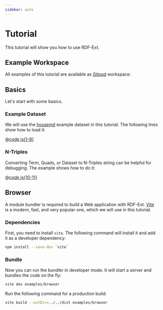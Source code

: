 ```yaml
---
sidebar: auto
---
```


# Tutorial

This tutorial will show you how to use RDF-Ext.

## Example Workspace

All examples of this tutorial are available as [Gitpod](https://gitpod.io/) workspace:

<open-in-gitpod repository="https://github.com/rdf-ext/rdf-ext-examples"/>

## Basics

Let's start with some basics.

### Example Dataset

We will use the [housemd](https://www.npmjs.com/package/housemd) example dataset in this tutorial.
The following lines show how to load it:

@[code js{1-8}](../../node_modules/rdf-ext-examples/examples/node/housemd-dataset.js)

### N-Triples

Converting Term, Quads, or Dataset to N-Triples string can be helpful for debugging.
The example shows how to do it:

@[code js{10-11}](../../node_modules/rdf-ext-examples/examples/node/housemd-dataset.js)

## Browser

A module bundler is required to build a Web application with RDF-Ext.
[Vite](https://vitejs.dev/) is a modern, fast, and very popular one, which we will use in this tutorial. 

### Dependencies

First, you need to install `vite`.
The following command will install it and add it as a developer dependency:

```bash
npm install --save-dev `vite`
```

### Bundle

Now you can run the bundler in developer mode.
It will start a server and bundles the code on the fly:

```bash
vite dev examples/browser
```

Run the following command for a production build:

```bash
vite build --outDir=../../dist examples/browser
```

